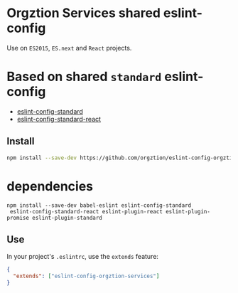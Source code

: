 # Orgztion Services shared eslint-config
Use on `ES2015`, `ES.next` and `React` projects.

# Based on shared `standard` eslint-config
* [eslint-config-standard](https://github.com/feross/eslint-config-standard)
* [eslint-config-standard-react](https://github.com/feross/eslint-config-standard-react)

## Install

```sh
npm install --save-dev https://github.com/orgztion/eslint-config-orgztion-services.git#master
```

# dependencies
```
npm install --save-dev babel-eslint eslint-config-standard
 eslint-config-standard-react eslint-plugin-react eslint-plugin-promise eslint-plugin-standard
```

## Use

In your project's `.eslintrc`, use the `extends` feature:

```json
{
  "extends": ["eslint-config-orgztion-services"]
}
```
